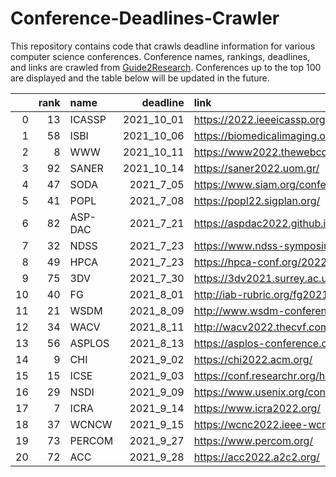# Conference-Deadlines-Crawler

This repository contains code that crawls deadline information for various computer science conferences. 
Conference names, rankings, deadlines, and links are crawled from [Guide2Research](https://www.guide2research.com/topconf/).
Conferences up to the top 100 are displayed and the table below will be updated in the future.

|    |   rank | name    |   deadline | link                                                  |
|---:|-------:|:--------|-----------:|:------------------------------------------------------|
|  0 |     13 | ICASSP  | 2021_10_01 | https://2022.ieeeicassp.org/                          |
|  1 |     58 | ISBI    | 2021_10_06 | https://biomedicalimaging.org/2022/                   |
|  2 |      8 | WWW     | 2021_10_11 | https://www2022.thewebconf.org/                       |
|  3 |     92 | SANER   | 2021_10_14 | https://saner2022.uom.gr/                             |
|  4 |     47 | SODA    |  2021_7_05 | https://www.siam.org/conferences/cm/conference/soda22 |
|  5 |     41 | POPL    |  2021_7_08 | https://popl22.sigplan.org/                           |
|  6 |     82 | ASP-DAC |  2021_7_21 | https://aspdac2022.github.io/index.html               |
|  7 |     32 | NDSS    |  2021_7_23 | https://www.ndss-symposium.org/ndss2022/              |
|  8 |     49 | HPCA    |  2021_7_23 | https://hpca-conf.org/2022/                           |
|  9 |     75 | 3DV     |  2021_7_30 | https://3dv2021.surrey.ac.uk/                         |
| 10 |     40 | FG      |  2021_8_01 | http://iab-rubric.org/fg2021/                         |
| 11 |     21 | WSDM    |  2021_8_09 | http://www.wsdm-conference.org/2022/                  |
| 12 |     34 | WACV    |  2021_8_11 | http://wacv2022.thecvf.com/home                       |
| 13 |     56 | ASPLOS  |  2021_8_13 | https://asplos-conference.org/                        |
| 14 |      9 | CHI     |  2021_9_02 | https://chi2022.acm.org/                              |
| 15 |     15 | ICSE    |  2021_9_03 | https://conf.researchr.org/home/icse-2022             |
| 16 |     29 | NSDI    |  2021_9_09 | https://www.usenix.org/conference/nsdi22              |
| 17 |      7 | ICRA    |  2021_9_14 | https://www.icra2022.org/                             |
| 18 |     37 | WCNCW   |  2021_9_15 | https://wcnc2022.ieee-wcnc.org/                       |
| 19 |     73 | PERCOM  |  2021_9_27 | https://www.percom.org/                               |
| 20 |     72 | ACC     |  2021_9_28 | https://acc2022.a2c2.org/                             |
